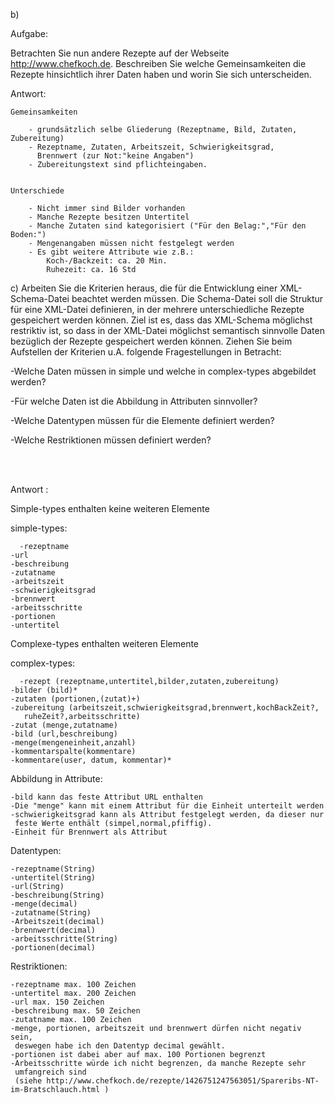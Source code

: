 
b)

Aufgabe:

Betrachten Sie nun andere Rezepte auf der Webseite http://www.chefkoch.de. 
Beschreiben Sie welche Gemeinsamkeiten die Rezepte hinsichtlich ihrer Daten haben und worin Sie sich unterscheiden.
	
Antwort:

    Gemeinsamkeiten
    
    	- grundsätzlich selbe Gliederung (Rezeptname, Bild, Zutaten, Zubereitung)
    	- Rezeptname, Zutaten, Arbeitszeit, Schwierigkeitsgrad,
          Brennwert (zur Not:"keine Angaben") 
    	- Zubereitungstext sind pflichteingaben.
       
    	
    Unterschiede
    
    	- Nicht immer sind Bilder vorhanden
    	- Manche Rezepte besitzen Untertitel
    	- Manche Zutaten sind kategorisiert ("Für den Belag:","Für den Boden:")
    	- Mengenangaben müssen nicht festgelegt werden
    	- Es gibt weitere Attribute wie z.B.:
    		Koch-/Backzeit: ca. 20 Min.	 
    		Ruhezeit: ca. 16 Std
	
	
c) 
Arbeiten Sie die Kriterien heraus, die für die Entwicklung einer XML-Schema-Datei beachtet werden müssen. 
Die Schema-Datei soll die Struktur für eine XML-Datei definieren, in der mehrere unterschiedliche Rezepte 
gespeichert werden können. 
Ziel ist es, dass das XML-Schema möglichst restriktiv ist, so dass in der XML-Datei möglichst semantisch 
sinnvolle Daten bezüglich der Rezepte gespeichert werden können. Ziehen Sie beim Aufstellen der Kriterien 
u.A. folgende Fragestellungen in Betracht:

-Welche Daten müssen in simple und welche in complex-types abgebildet werden?

-Für welche Daten ist die Abbildung in Attributen sinnvoller?

-Welche Datentypen müssen für die Elemente definiert werden?

-Welche Restriktionen müssen definiert werden?

<br/>
<br/>

Antwort :

Simple-types enthalten keine weiteren Elemente
	
simple-types:

	  -rezeptname 
  	-url
  	-beschreibung 
  	-zutatname 
  	-arbeitszeit 
  	-schwierigkeitsgrad 
  	-brennwert 
  	-arbeitsschritte
  	-portionen
  	-untertitel 
  	
Complexe-types enthalten weiteren Elemente
  	
complex-types:
	
	  -rezept (rezeptname,untertitel,bilder,zutaten,zubereitung)
  	-bilder (bild)*
  	-zutaten (portionen,(zutat)+)
  	-zubereitung (arbeitszeit,schwierigkeitsgrad,brennwert,kochBackZeit?,
       ruheZeit?,arbeitsschritte)
  	-zutat (menge,zutatname)
  	-bild (url,beschreibung)
  	-menge(mengeneinheit,anzahl)
  	-kommentarspalte(kommentare)
  	-kommentare(user, datum, kommentar)*
  	
Abbildung in Attribute:

	-bild kann das feste Attribut URL enthalten
	-Die "menge" kann mit einem Attribut für die Einheit unterteilt werden
	-schwierigkeitsgrad kann als Attribut festgelegt werden, da dieser nur 
	 feste Werte enthält (simpel,normal,pfiffig).
	-Einheit für Brennwert als Attribut
	
Datentypen:

	-rezeptname(String)
	-untertitel(String)
	-url(String)
	-beschreibung(String)
	-menge(decimal)
	-zutatname(String)
	-Arbeitszeit(decimal)
	-brennwert(decimal)
	-arbeitsschritte(String)
	-portionen(decimal)
	
Restriktionen:

	-rezeptname max. 100 Zeichen
	-untertitel max. 200 Zeichen
	-url max. 150 Zeichen	
	-beschreibung max. 50 Zeichen
	-zutatname max. 100 Zeichen	
	-menge, portionen, arbeitszeit und brennwert dürfen nicht negativ sein, 
     deswegen habe ich den Datentyp decimal gewählt.	
	-portionen ist dabei aber auf max. 100 Portionen begrenzt
	-Arbeitsschritte würde ich nicht begrenzen, da manche Rezepte sehr 
     umfangreich sind 
	 (siehe http://www.chefkoch.de/rezepte/1426751247563051/Spareribs-NT-im-Bratschlauch.html )
  	
